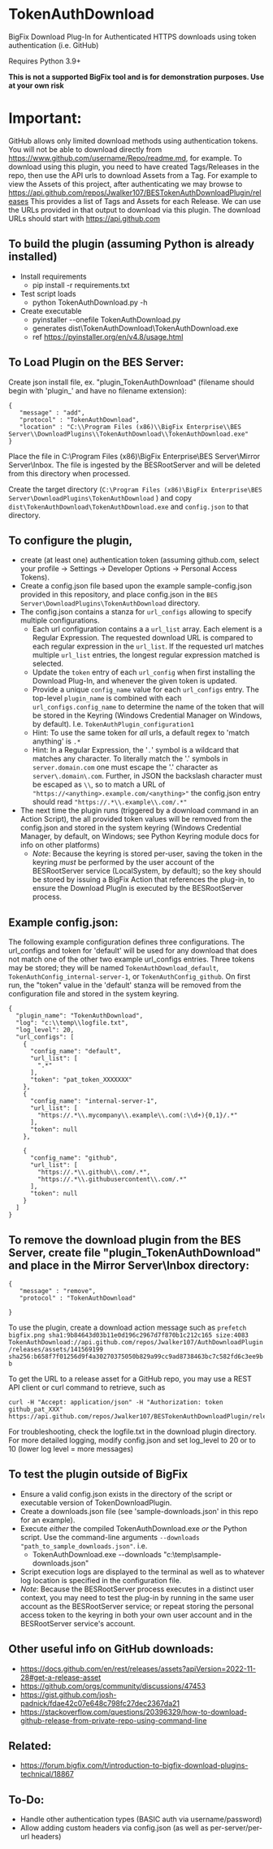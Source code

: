 # TokenAuthDownload
BigFix Download Plug-In for Authenticated HTTPS downloads using token authentication (i.e. GitHub)

Requires Python 3.9+

**This is not a supported BigFix tool and is for demonstration purposes.  Use at your own risk**

# Important:
GitHub allows only limited download methods using authentication tokens.  You will not be able to download directly from https://www.github.com/username/Repo/readme.md, for example.
To download using this plugin, you need to have created Tags/Releases in the repo, then use the API urls to download Assets from a Tag.
For example to view the Assets of this project, after authenticating we may browse to https://api.github.com/repos/Jwalker107/BESTokenAuthDownloadPlugin/releases
This provides a list of Tags and Assets for each Release.
We can use the URLs provided in that output to download via this plugin.  The download URLs should start with https://api.github.com

## To build the plugin (assuming Python is already installed)
* Install requirements
  - pip install -r requirements.txt
* Test script loads
  - python TokenAuthDownload.py -h
* Create executable
  - pyinstaller --onefile TokenAuthDownload.py
  - generates dist\TokenAuthDownload\TokenAuthDownload.exe
  - ref https://pyinstaller.org/en/v4.8/usage.html


## To Load Plugin on the BES Server:

Create json install file, ex. "plugin_TokenAuthDownload" (filename should begin with 'plugin_' and have no filename extension):

    {
       "message" : "add",
       "protocol" : "TokenAuthDownload",
       "location" : "C:\\Program Files (x86)\\BigFix Enterprise\\BES Server\\DownloadPlugins\\TokenAuthDownload\\TokenAuthDownload.exe"
    }

Place the file in C:\Program Files (x86)\BigFix Enterprise\BES Server\Mirror Server\Inbox.  The file is ingested by the BESRootServer and will be deleted from this directory when processed.

Create the target directory (`C:\Program Files (x86)\BigFix Enterprise\BES Server\DownloadPlugins\TokenAuthDownload` ) and copy `dist\TokenAuthDownload\TokenAuthDownload.exe` and `config.json` to that directory.

## To configure the plugin,
* create (at least one) authentication token (assuming github.com, select your profile -> Settings -> Developer Options -> Personal Access Tokens).
* Create a config.json file based upon the example sample-config.json provided in this repository, and place config.json in the `BES Server\DownloadPlugins\TokenAuthDownload` directory.
* The config.json contains a stanza for `url_configs` allowing to specify multiple configurations.
  - Each url configuration contains a a `url_list` array.  Each element is a Regular Expression.  The requested download URL is compared to each regular expression in the `url_list`.  If the requested url matches multiple `url_list` entries, the longest regular expression matched is selected.
  - Update the `token` entry of each `url_config` when first installing the Download Plug-In, and whenever the given token is updated.
  - Provide a unique `config_name` value for each `url_configs` entry. The top-level `plugin_name` is combined with each `url_configs.config_name` to determine the name of the token that will be stored in the Keyring (Windows Credential Manager on Windows, by default).  I.e. `TokenAuthPlugin_configuration1`
  - Hint: To use the same token for _all_ urls, a default regex to 'match anything' is `.*`
  - Hint: In a Regular Expression, the '`.`' symbol is a wildcard that matches any character.  To literally match the '.' symbols in `server.domain.com` one must escape the '.' character as `server\.domain\.com`.  Further, in JSON the backslash character must be escaped as `\\`, so to match a URL of `"https://<anything>.example.com/<anything>"` the config.json entry should read `"https://.*\\.example\\.com/.*"`
* The next time the plugin runs (triggered by a download command in an Action Script), the all provided token values will be removed from the config.json and stored in the system keyring (Windows Credential Manager, by default, on Windows; see Python Keyring module docs for info on other platforms)
  - _Note_: Because the keyring is stored per-user, saving the token in the keyring *must* be performed by the user account of the BESRootServer service (LocalSystem, by default); so the key should be stored by issuing a BigFix Action that references the plug-in, to ensure the Download PlugIn is executed by the BESRootServer process.

## Example config.json:
The following example configuration defines three configurations.  The url_configs and token for 'default' will be used for any download that does not match one of the other two example url_configs entries.  Three tokens may be stored; they will be named `TokenAuthDownload_default`, `TokenAuthConfig_internal-server-1`, or `TokenAuthConfig_github`.  On first run, the "token" value in the 'default' stanza will be removed from the configuration file and stored in the system keyring.

    {
      "plugin_name": "TokenAuthDownload",
      "log": "c:\\temp\\logfile.txt",
      "log_level": 20,
      "url_configs": [
        {
          "config_name": "default",
          "url_list": [
            ".*"
          ],
          "token": "pat_token_XXXXXXX"
        },
        {
          "config_name": "internal-server-1",
          "url_list": [
            "https://.*\\.mycompany\\.example\\.com(:\\d+){0,1}/.*"
          ],
          "token": null
        },

        {
          "config_name": "github",
          "url_list": [
            "https://.*\\.github\\.com/.*",
            "https://.*\\.githubusercontent\\.com/.*"
          ],
          "token": null
        }
      ]
    }

## To remove the download plugin from the BES Server, create file "plugin_TokenAuthDownload" and place in the Mirror Server\Inbox directory:

    {
       "message" : "remove",
       "protocol" : "TokenAuthDownload"

    }

To use the plugin, create a download action message such as
`prefetch bigfix.png sha1:9b84643d03b11e0d196c2967d7f870b1c212c165 size:4083 TokenAuthDownload://api.github.com/repos/Jwalker107/AuthDownloadPlugin/releases/assets/141569199 sha256:b658f7f01256d9f4a30270375050b829a99cc9ad8738463bc7c582fd6c3ee9bb`

To get the URL to a release asset for a GitHub repo, you may use a REST API client or curl command to retrieve, such as

    curl -H "Accept: application/json" -H "Authorization: token github_pat_XXX" https://api.github.com/repos/Jwalker107/BESTokenAuthDownloadPlugin/releases

For troubleshooting, check the logfile.txt in the download plugin directory.  For more detailed logging, modify config.json and set log_level to 20 or to 10 (lower log level = more messages)

## To test the plugin outside of BigFix
* Ensure a valid config.json exists in the directory of the script or executable version of TokenDownloadPlugin.
* Create a downloads.json file (see 'sample-downloads.json' in this repo for an example).
* Execute _either_ the compiled TokenAuthDownload.exe _or_ the Python script.  Use the command-line arguments `--downloads "path_to_sample_downloads.json"`.  i.e.
  - TokenAuthDownload.exe --downloads "c:\temp\sample-downloads.json"
* Script execution logs are displayed to the terminal as well as to whatever log location is specified in the configuration file.
* _Note_: Because the BESRootServer process executes in a distinct user context, you may need to test the plug-in by running in the same user account as the BESRootServer service; or repeat storing the personal access token to the keyring in both your own user account and in the BESRootServer service's account.

## Other useful info on GitHub downloads:
* https://docs.github.com/en/rest/releases/assets?apiVersion=2022-11-28#get-a-release-asset
* https://github.com/orgs/community/discussions/47453
* https://gist.github.com/josh-padnick/fdae42c07e648c798fc27dec2367da21
* https://stackoverflow.com/questions/20396329/how-to-download-github-release-from-private-repo-using-command-line

## Related:
* https://forum.bigfix.com/t/introduction-to-bigfix-download-plugins-technical/18867

## To-Do:
* Handle other authentication types (BASIC auth via username/password)
* Allow adding custom headers via config.json (as well as per-server/per-url headers)
